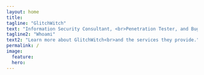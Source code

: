 ```yaml
---
layout: home
title:
tagline: "GlitchWitch"
text: "Information Security Consultant, <br>Penetration Tester, and Bug Hunter."
tagline2: "Whoami"
text2: "Learn more about GlitchWitch<br>and the services they provide."
permalink: /
image:
  feature:
  hero:
---
```

